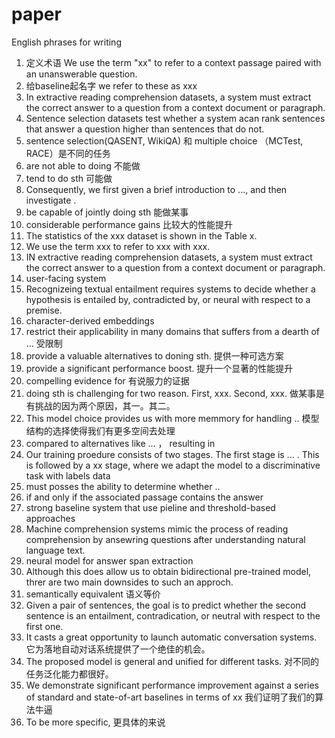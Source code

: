 # paper
English phrases for writing

1. 定义术语 We use the term "xx" to refer to a context passage paired with an unanswerable question.  
2. 给baseline起名字  we refer to these as xxx  
3. In extractive reading comprehension datasets, a system must extract the correct answer to a question from a context document or paragraph.  
4. Sentence selection datasets test whether a system acan rank sentences that answer a question higher than sentences that do not.
5. sentence selection(QASENT, WikiQA) 和 multiple choice （MCTest, RACE）是不同的任务
6. are not able to doing 不能做
7. tend to do sth 可能做
8. Consequently, we first given a brief introduction to  ..., and then investigate .
9. be capable of jointly doing sth 能做某事
10. considerable performance gains 比较大的性能提升
11. The statistics of the xxx dataset is shown in the Table x.
12. We use the term xxx to  refer to xxx with xxx.
13. IN extractive reading comprehension datasets, a system must extract the correct answer to a question from a context document or paragraph.
14. user-facing system  
15. Recognizeing textual entailment requires systems to decide whether a hypothesis is entailed by, contradicted by, or neural with respect to a premise.  
16. character-derived embeddings  
17. restrict their applicability in many domains that suffers from a dearth of ... 受限制  
18. provide a valuable alternatives to doning sth. 提供一种可选方案  
19. provide a significant performance boost. 提升一个显著的性能提升  
20. compelling evidence for 有说服力的证据  
21. doing sth is challenging for two reason. First, xxx. Second, xxx. 做某事是有挑战的因为两个原因，其一。其二。  
22. This model choice provides us with more memmory for handling .. 模型结构的选择使得我们有更多空间去处理  
23. compared to alternatives like ... ， resulting in   
24. Our training proedure consists of two stages. The first stage is  ... . This is followed by a xx stage, where we adapt the model to a discriminative task with labels data  
25. must posses the ability to determine whether ..
26. if and only if the associated passage contains the answer
27. strong baseline system that use pieline and threshold-based approaches
28. Machine comprehension systems mimic the process of reading comprehension by ansewring questions after understanding natural language text.
29. neural model for answer span extraction
30. Although this does allow us to obtain bidirectional pre-trained model, threr are two main downsides to such an approch.
31. semantically equivalent 语义等价
32. Given a pair of sentences, the goal is to predict whether the second sentence is an entailment, contradication, or neutral with respect to the first one. 
33. It casts a great opportunity to launch automatic conversation systems.  它为落地自动对话系统提供了一个绝佳的机会。 
34. The proposed model is general and unified for different tasks. 对不同的任务泛化能力都很好。
35.  We demonstrate significant performance improvement against a series of standard and state-of-art baselines in terms of xx 我们证明了我们的算法牛逼
36. To be more specific,  更具体的来说
